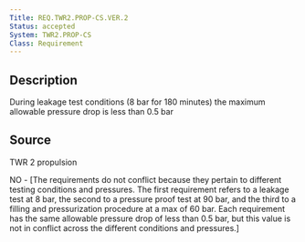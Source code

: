 ```yaml
---
Title: REQ.TWR2.PROP-CS.VER.2
Status: accepted
System: TWR2.PROP-CS
Class: Requirement
---
```


## Description

During leakage test conditions (8 bar for 180 minutes) the maximum allowable pressure drop is less than 0.5 bar

## Source

TWR 2 propulsion


NO - [The requirements do not conflict because they pertain to different testing conditions and pressures. The first requirement refers to a leakage test at 8 bar, the second to a pressure proof test at 90 bar, and the third to a filling and pressurization procedure at a max of 60 bar. Each requirement has the same allowable pressure drop of less than 0.5 bar, but this value is not in conflict across the different conditions and pressures.]